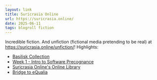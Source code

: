 ```yaml
---
layout: link
title: Suricrasia Online
url: https://suricrasia.online/
date: 2025-06-11
tags: blogroll fiction
---
```


Incredible fiction.
And unfiction (fictional media pretending to be real) at <https://suricrasia.online/unfiction/>!
Highlights:

- [Basilisk Collection](https://suricrasia.online/unfiction/basilisk/)
- [Week 1 - Intro to Software Precognance](https://suricrasia.online/unfiction/CSC218-Software-Precognance.pdf)
- [Suricrasia Online's Online Library](https://suricrasia.online/library/)
- [Bridge to eQualia](https://suricrasia.online/bteq/)
